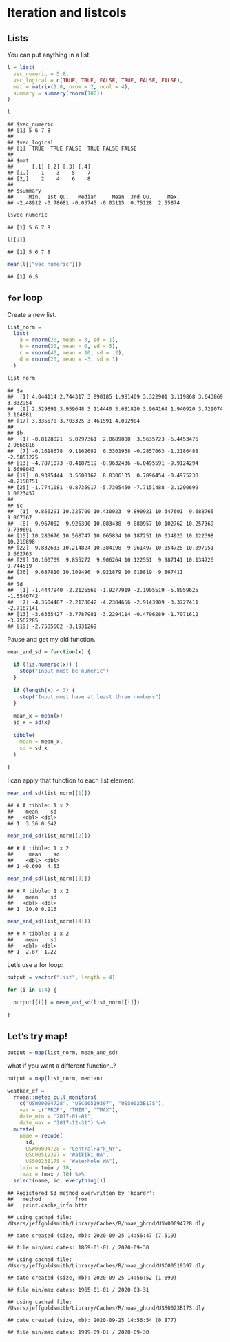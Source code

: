 Iteration and listcols
================

## Lists

You can put anything in a list.

``` r
l = list(
  vec_numeric = 5:8,
  vec_logical = c(TRUE, TRUE, FALSE, TRUE, FALSE, FALSE),
  mat = matrix(1:8, nrow = 2, ncol = 4),
  summary = summary(rnorm(100))
)
```

``` r
l
```

    ## $vec_numeric
    ## [1] 5 6 7 8
    ## 
    ## $vec_logical
    ## [1]  TRUE  TRUE FALSE  TRUE FALSE FALSE
    ## 
    ## $mat
    ##      [,1] [,2] [,3] [,4]
    ## [1,]    1    3    5    7
    ## [2,]    2    4    6    8
    ## 
    ## $summary
    ##     Min.  1st Qu.   Median     Mean  3rd Qu.     Max. 
    ## -2.48912 -0.78681 -0.03745 -0.03115  0.75128  2.55874

``` r
l$vec_numeric
```

    ## [1] 5 6 7 8

``` r
l[[1]]
```

    ## [1] 5 6 7 8

``` r
mean(l[["vec_numeric"]])
```

    ## [1] 6.5

## `for` loop

Create a new list.

``` r
list_norm = 
  list(
    a = rnorm(20, mean = 3, sd = 1),
    b = rnorm(30, mean = 0, sd = 5),
    c = rnorm(40, mean = 10, sd = .2),
    d = rnorm(20, mean = -3, sd = 1)
  )
```

``` r
list_norm
```

    ## $a
    ##  [1] 4.044114 2.744317 3.890185 1.981409 3.322901 3.119868 3.643869 3.832954
    ##  [9] 2.529891 3.959648 3.114440 3.681820 3.964164 1.940920 3.729074 3.164881
    ## [17] 3.335570 3.703325 3.461591 4.092904
    ## 
    ## $b
    ##  [1] -0.8128821  5.0297361  2.0689000  3.5635723 -6.4453476  2.9666816
    ##  [7] -0.1618678  9.1162682  0.3301938 -0.2857063 -1.2186488 -2.5851225
    ## [13] -4.7871073 -0.4187519 -0.9632436 -6.0495591 -9.9124294  1.6698043
    ## [19]  0.9395444  3.5608162  8.8306135  0.7896454 -0.4975230 -8.2158751
    ## [25] -1.7741081 -0.8735917 -5.7305450 -7.7151488 -2.1200699  1.0023457
    ## 
    ## $c
    ##  [1]  9.856291 10.325700 10.430023  9.890921 10.347601  9.688765  9.867367
    ##  [8]  9.967002  9.926390 10.083438  9.880957 10.102762 10.257369  9.739691
    ## [15] 10.283676 10.568747 10.065834 10.187251 10.034923 10.122398 10.216898
    ## [22]  9.832633 10.214824 10.384198  9.961497 10.054725 10.097951  9.662763
    ## [29] 10.160709  9.855272  9.906264 10.122551  9.987141 10.134726  9.744519
    ## [36]  9.687810 10.109496  9.921879 10.018819  9.867411
    ## 
    ## $d
    ##  [1] -1.4447940 -2.2125560 -1.9277919 -2.1905519 -5.8059625 -1.5540742
    ##  [7] -4.3504487 -2.2178042 -4.2384656 -2.9143909 -3.3727411 -2.7167141
    ## [13] -3.6335427 -3.7787981 -3.2294114 -0.4796289 -1.7071612 -3.7562285
    ## [19] -2.7585502 -3.1931269

Pause and get my old function.

``` r
mean_and_sd = function(x) {
  
  if (!is.numeric(x)) {
    stop("Input must be numeric")
  }
  
  if (length(x) < 3) {
    stop("Input must have at least three numbers")
  }
  
  mean_x = mean(x)
  sd_x = sd(x)
  
  tibble(
    mean = mean_x,
    sd = sd_x
  )
  
}
```

I can apply that function to each list element.

``` r
mean_and_sd(list_norm[[1]])
```

    ## # A tibble: 1 x 2
    ##    mean    sd
    ##   <dbl> <dbl>
    ## 1  3.36 0.642

``` r
mean_and_sd(list_norm[[2]])
```

    ## # A tibble: 1 x 2
    ##     mean    sd
    ##    <dbl> <dbl>
    ## 1 -0.690  4.53

``` r
mean_and_sd(list_norm[[3]])
```

    ## # A tibble: 1 x 2
    ##    mean    sd
    ##   <dbl> <dbl>
    ## 1  10.0 0.216

``` r
mean_and_sd(list_norm[[4]])
```

    ## # A tibble: 1 x 2
    ##    mean    sd
    ##   <dbl> <dbl>
    ## 1 -2.87  1.22

Let’s use a for loop:

``` r
output = vector("list", length = 4)

for (i in 1:4) {
  
  output[[i]] = mean_and_sd(list_norm[[i]])

}
```

## Let’s try map\!

``` r
output = map(list_norm, mean_and_sd)
```

what if you want a different function..?

``` r
output = map(list_norm, median)
```

``` r
weather_df = 
  rnoaa::meteo_pull_monitors(
    c("USW00094728", "USC00519397", "USS0023B17S"),
    var = c("PRCP", "TMIN", "TMAX"), 
    date_min = "2017-01-01",
    date_max = "2017-12-31") %>%
  mutate(
    name = recode(
      id, 
      USW00094728 = "CentralPark_NY", 
      USC00519397 = "Waikiki_HA",
      USS0023B17S = "Waterhole_WA"),
    tmin = tmin / 10,
    tmax = tmax / 10) %>%
  select(name, id, everything())
```

    ## Registered S3 method overwritten by 'hoardr':
    ##   method           from
    ##   print.cache_info httr

    ## using cached file: /Users/jeffgoldsmith/Library/Caches/R/noaa_ghcnd/USW00094728.dly

    ## date created (size, mb): 2020-09-25 14:56:47 (7.519)

    ## file min/max dates: 1869-01-01 / 2020-09-30

    ## using cached file: /Users/jeffgoldsmith/Library/Caches/R/noaa_ghcnd/USC00519397.dly

    ## date created (size, mb): 2020-09-25 14:56:52 (1.699)

    ## file min/max dates: 1965-01-01 / 2020-03-31

    ## using cached file: /Users/jeffgoldsmith/Library/Caches/R/noaa_ghcnd/USS0023B17S.dly

    ## date created (size, mb): 2020-09-25 14:56:54 (0.877)

    ## file min/max dates: 1999-09-01 / 2020-09-30
